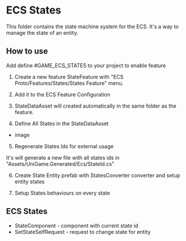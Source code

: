 ﻿# ECS States

This folder contains the state machine system for the ECS. It's a way to manage the state of an entity. 

## How to use

Add define #GAME_ECS_STATES to your project to enable feature

1. Create a new feature StateFeature with "ECS Proto/Features/States/States Feature" menu.
2. Add it to the ECS Feature Configuration
3. StateDataAsset will created automatically in the same folder as the feature.


4. Define All States in the StateDataAsset

- image

5. Regenerate States Ids for external usage

It's will generate a new file with all states ids in "Assets/UniGame.Generated/Ecs/StateId.cs"

6. Create State Entity prefab with StatesConverter converter and setup entity states

7. Setup States behaviours on every state


## ECS States

- StateComponent - component with current state id 
- SetStateSelfRequest - request to change state for entity